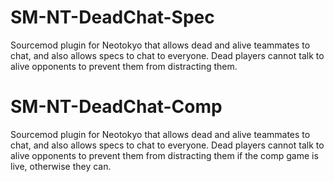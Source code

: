 # SM-NT-DeadChat-Spec
Sourcemod plugin for Neotokyo that allows dead and alive teammates to chat, and also allows specs to chat to everyone.
Dead players cannot talk to alive opponents to prevent them from distracting them.

# SM-NT-DeadChat-Comp
Sourcemod plugin for Neotokyo that allows dead and alive teammates to chat, and also allows specs to chat to everyone.
Dead players cannot talk to alive opponents to prevent them from distracting them if the comp game is live, otherwise they can.

